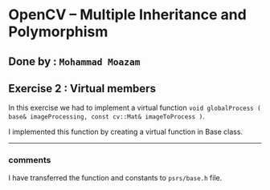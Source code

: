 # OpenCV – Multiple Inheritance and Polymorphism

## Done by : `Mohammad Moazam`

## Exercise 2 : Virtual members

In this exercise we had to implement a virtual function `void globalProcess ( base& imageProcessing, const cv::Mat& imageToProcess )`.

I implemented this function by creating a virtual function in Base class.

___

### comments

I have transferred the function and constants to `psrs/base.h` file.
